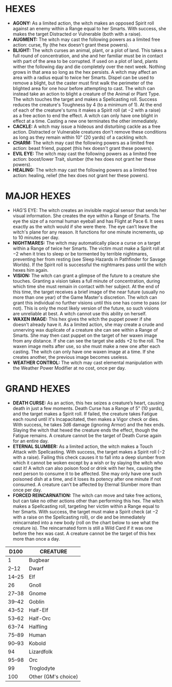 # HEXES
 - **AGONY:** As a limited action, the witch makes an opposed Spirit roll against an enemy within a Range equal to her Smarts. With success, she makes the target Distracted or Vulnerable (both with a raise).
 - **AUGMENT:** The witch may cast the following powers as a limited free action: curse, fly (the hex doesn't grant these powers).
 - **BLIGHT:** The witch curses an animal, plant, or a plot of land. This takes a full round of concentration, and she and her familiar must be in contact with part of the area to be corrupted. If used on a plot of land, plants wither the following day and die completely over the next week. Nothing grows in that area so long as the hex persists.
A witch may affect an area with a radius equal to twice her Smarts. Dispel can be used to remove a blight, but the caster must first walk the perimeter of the blighted area for one hour before attempting to cast. The witch can instead take an action to blight a creature of the Animal or Plant Type. The witch touches the target and makes a Spellcasting roll. Success reduces the creature's Toughness by 4 (to a minimum of 1). At the end of each of the creature's turns it makes a Spirit roll (at −2 with a raise) as a free action to end the effect. A witch can only have one blight in effect at a time. Casting a new one terminates the other immediately.
 - **CACKLE:** A witch may issue a hideous and disturbing cackle as a free action. Distracted or Vulnerable creatures don't remove these conditions as long as they remain within 10" (20 yards) of a cackling witch.
 - **CHARM:** The witch may cast the following powers as a limited free action: beast friend, puppet (this hex doesn't grant these powers).
 - **EVIL EYE:** The witch may cast the following powers as a limited free action: boost/lower Trait, slumber (the hex does not grant her these powers).
 - **HEALING:** The witch may cast the following powers as a limited free action: healing, relief (the hex does not grant her these powers).

# MAJOR HEXES
 - HAG’S EYE: The witch creates an invisible magical sensor that sends her visual information. She creates the eye within a Range of Smarts. The eye the size of a normal human eyeball and has Flight at Pace 6. It sees exactly as the witch would if she were there.
The eye can’t leave the witch's plane for any reason. It functions for one minute increments, up to 10 minutes per day.
 - **NIGHTMARES:** The witch may automatically place a curse on a target within a Range of twice her Smarts. The victim must make a Spirit roll at −2 when it tries to sleep or be tormented by terrible nightmares, preventing her from resting (see Sleep Hazards in Pathfinder for Savage Worlds). If the Spirit roll is successful the nightmares pass until the witch hexes him again.
 - **VISION:** The witch can grant a glimpse of the future to a creature she touches. Granting a vision takes a full minute of concentration, during which time she must remain in contact with her subject. At the end of this time, the target receives a brief image of the near future (usually no more than one year) of the Game Master's discretion. The witch can grant this individual no further visions until this one has come to pass (or not). This is only the most likely version of the future, so such visions are unreliable at best. A witch cannot use this ability on herself.
 - **WAXEN IMAGE:** This hex gives the witch the puppet power if she doesn't already have it. As a limited action, she may create a crude and unnerving wax duplicate of a creature she can see within a Range of Smarts. She may then cast puppet on the target of her waxen image from any distance. If she can see the target she adds +2 to the roll. The waxen image melts after use, so she must make a new one after each casting.
The witch can only have one waxen image at a time. If she creates another, the previous image becomes useless.
 - **WEATHER CONTROL:** The witch may cast elemental manipulation with the Weather Power Modifier at no cost, once per day.

# GRAND HEXES
 - **DEATH CURSE:** As an action, this hex seizes a creature’s heart, causing death in just a few moments. Death Curse has a Range of 5" (10 yards), and the target makes a Spirit roll. If failed, the creature takes Fatigue each round until it's Incapacitated, then makes a Vigor check or dies. With success, he takes 3d6 damage (ignoring Armor) and the hex ends. Slaying the witch that hexed the creature ends the effect, though the Fatigue remains. A creature cannot be the target of Death Curse again for an entire day.
 - **ETERNAL SLUMBER:** As a limited action, the witch makes a Touch Attack with Spellcasting. With success, the target makes a Spirit roll (−2 with a raise). Failing this check causes it to fall into a deep slumber from which it cannot be woken except by a wish or by slaying the witch who cast it! A witch can also poison food or drink with her hex, causing the next person to consume it to be affected. She may only have one such poisoned dish at a time, and it loses its potency after one minute if not consumed. A creature can't be affected by Eternal Slumber more than once per day.
 - **FORCED REINCARNATION:** The witch can move and take free actions, but can take no other actions other than performing this hex. The witch makes a Spellcasting roll, targeting her victim within a Range equal to her Smarts. With success, the target must make a Spirit check (at −2 with a raise on the Spellcasting roll), or die and be immediately reincarnated into a new body (roll on the chart below to see what the creature is). The reincarnated form is still a Wild Card if it was one before the hex was cast. A creature cannot be the target of this hex more than once a day.

| D100 |  CREATURE |
| --- | --- |
| 1 | Bugbear |
| 2–12 | Dwarf |
| 14–25 | Elf |
| 26 | Gnoll |
| 27–38 | Gnome |
| 39–42 | Goblin |
| 43–52 | Half-Elf |
| 53–62 | Half-Orc |
| 63–74 | Halfling |
| 75–89 | Human |
| 90–93 | Kobold |
| 94 | Lizardfolk |
| 95–98 | Orc |
| 99 | Troglodyte |
| 100 | Other (GM's choice) |

